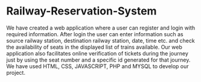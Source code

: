 # Railway-Reservation-System
We have created a web application where a user can register and login with required information. After login the user can enter information such as source railway station, destination railway station, date, time etc. and check the availability of seats in the displayed list of trains available. Our web application also facilitates online verification of tickets during the journey just by using the seat number and a specific id generated for that journey. We have used HTML, CSS, JAVASCRIPT, PHP and MYSQL to develop our project.
